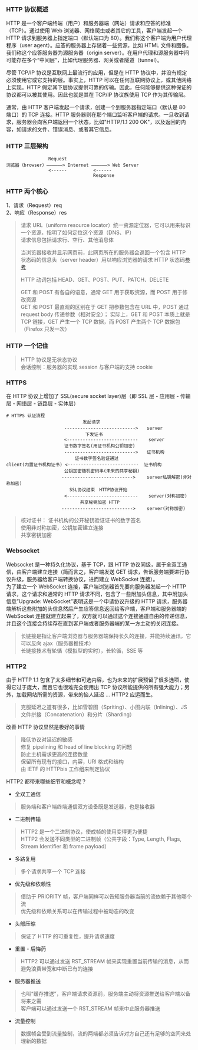 
### HTTP 协议概述
HTTP 是一个客户端终端（用户）和服务器端（网站）请求和应答的标准（TCP）。通过使用 Web 浏览器、网络爬虫或者其它的工具，客户端发起一个 HTTP 请求到服务器上指定端口（默认端口为 80）。我们称这个客户端为用户代理程序（user agent）。应答的服务器上存储着一些资源，比如 HTML 文件和图像。我们称这个应答服务器为源服务器（origin server）。在用户代理和源服务器中间可能存在多个“中间层”，比如代理服务器、网关或者隧道（tunnel）。  

尽管 TCP/IP 协议是互联网上最流行的应用，但是在 HTTP 协议中，并没有规定必须使用它或它支持的层。事实上，HTTP 可以在任何互联网协议上，或其他网络上实现。HTTP 假定其下层协议提供可靠的传输。因此，任何能够提供这种保证的协议都可以被其使用。因此也就是其在 TCP/IP 协议族使用 TCP 作为其传输层。  

通常，由 HTTP 客户端发起一个请求，创建一个到服务器指定端口（默认是 80 端口）的 TCP 连接。HTTP 服务器则在那个端口监听客户端的请求。一旦收到请求，服务器会向客户端返回一个状态，比如"HTTP/1.1 200 OK"，以及返回的内容，如请求的文件、错误消息、或者其它信息。

### HTTP 三层架构
```
                Request
浏览器（browser）——————> Internet ——————> Web Server
                <------          <------
                                 Response
```
### HTTP 两个核心
1、请求（Request）req  
2、响应（Response）res  

> 请求 URL（uniform resource locator）统一资源定位器，它可以用来标识一个资源，指明了如何定位这个资源（DNS、IP）  
> 请求信息包括请求行、空行、其他消息体  
> 
> 当浏览器接收并显示网页前，此网页所在的服务器会返回一个包含 HTTP 状态码的信息头（server header）用以响应浏览器的请求
> HTTP 状态码[参考](http://www.restapitutorial.com/httpstatuscodes.html)  
>
> HTTP 动词包括 HEAD、GET、POST、PUT、PATCH、DELETE  
>
> GET 和 POST 有各自的语意，通常 GET 用于获取资源，而 POST 用于修改资源  
> GET 和 POST 最直观的区别在于 GET 把参数包含在 URL 中，POST 通过 request body 传递参数（相对安全）；
> 实际上，GET 和 POST 本质上就是 TCP 链接，GET 产生一个 TCP 数据，而 POST 产生两个 TCP 数据包（Firefox 只发一次）  

### HTTP 一个记住
> HTTP 协议是无状态协议  
> 会话控制：服务器的实现 session 与客户端的支持 cookie  

### HTTPS 
在 HTTP 协议上增加了 SSL(secure socket layer)层（即 SSL 层 - 应用层 - 传输层 - 网络层 - 链路层 - 实体层）
```
# HTTPS 认证流程
                             发起请求
                      --------------------------->　　server 
                              下发证书
                      <---------------------------    server 
                      证书数字签名(用证书机构公钥加密)
                      --------------------------->　　证书机构 
                          证书数字签名验证通过
client(内置证书机构证书) <---------------------------  证书机构
                      公钥加密随机密码串(未来的共享秘钥)
                     --------------------------->　　 server私钥解密(非对称加密)
                        SSL协议结束　HTTP协议开始
                      <---------------------------    server(对称加密)
                            共享秘钥加密 HTTP
                     --------------------------->　 　server(对称加密)
```
> 核对证书： 证书机构的公开秘钥验证证书的数字签名  
> 使用非对称加密，公钥加密建立连接  
> 共享密钥加密  

### Websocket
Websocket 是一种持久化协议，基于 TCP，跟 HTTP 协议同级，属于全双工通信，由客户端建立连接（简而言之，客户端发送 GET 请求，告诉服务端要进行协议升级，服务器给客户端转换协议，进而建立 WebSocket 连接）。  
为了建立一个 WebSocket 连接，客户端浏览器首先要向服务器发起一个 HTTP 请求，这个请求和通常的 HTTP 请求不同，包含了一些附加头信息，其中附加头信息”Upgrade: WebSocket”表明这是一个申请协议升级的 HTTP 请求，服务器端解析这些附加的头信息然后产生应答信息返回给客户端，客户端和服务器端的 WebSocket 连接就建立起来了，双方就可以通过这个连接通道自由的传递信息，并且这个连接会持续存在直到客户端或者服务器端的某一方主动的关闭连接。  

> 长链接是指让客户端浏览器与服务器端保持长久的连接，并能持续通讯，它可以反向 ajax（服务器推技术）  
> 长链接技术有轮循（模拟型的实时），长轮循，SSE 等  

### HTTP2
由于 HTTP 1.1 包含了太多细节和可选内容，也为未来的扩展预留了很多选项，使得它过于庞大，而且它也很难完全使用出 TCP 协议所能提供的所有强大能力；另外，加载网站所需的资源，带来的恼人延迟 ... HTTP2 应运而生。  
> 克服延迟之道有很多，比如雪碧图（Spriting）、小图内联（Inlining）、JS 文件拼接（Concatenation）和分片（Sharding）  

改善 HTTP 协议显然是极好的事情  
> 降低协议对延迟的敏感  
> 修复 pipelining 和 head of line blocking 的问题  
> 防止主机需求更高的连接数量  
> 保留所有现有的接口，内容，URI 格式和结构  
> 由 IETF 的 HTTPbis 工作组来制定协议  

HTTP2 都带来哪些细节和概念呢？  
- 全双工通信  
> 服务端和客户端终端通信双方设备既是发送器，也是接收器  

- 二进制传输  
> HTTP2 是一个二进制协议，使成帧的使用变得更为便捷  
> HTTP2 会发送不同类型的二进制帧（公共字段：Type, Length, Flags, Stream Identifier 和 frame payload）  

- 多路复用  
> 多个请求共享一个 TCP 连接  

- 优先级和依赖性  
> 借助于 PRIORITY 帧，客户端同样可以告知服务器当前的流依赖于其他哪个流  
> 优先级和依赖关系可以在传输过程中被动态的改变  

- 头部压缩  
> 保证了 HTTP 的可重复性，提升请求速度  

- 重置 - 后悔药  
> HTTP2 可以通过发送 RST_STREAM 帧来实现重置当前传输的消息，从而避免浪费带宽和中断已有的连接  

- 服务器推送  
> 也叫“缓存推送”，客户端请求资源前，服务端主动将资源推送给客户端以备将来之需  
> 客户端可以通过发送一个 RST_STREAM 帧来中止服务器推送  

- 流量控制  
> 数据帧会受到流量控制，流的两端都必须告诉对方自己还有足够的空间来处理新的数据  
